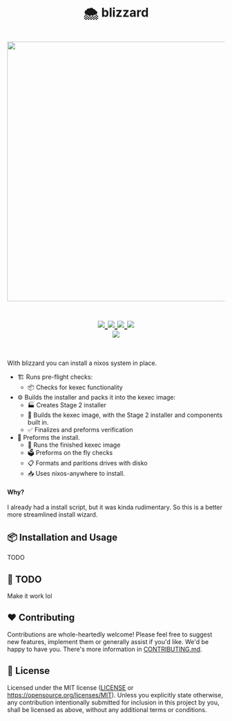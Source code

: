 <h1 align="center">🌨️ blizzard</h1>

<h1 align="center">
<a href='#'><img src="https://raw.githubusercontent.com/catppuccin/catppuccin/main/assets/palette/macchiato.png" width="600px"/></a>
  <br> <br>
  <div>
    <a href="https://github.com/IogaMaster/blizzard/issues">
        <img src="https://img.shields.io/github/issues/IogaMaster/blizzard?color=fab387&labelColor=303446&style=for-the-badge">
    </a>
    <a href="https://github.com/IogaMaster/blizzard/stargazers">
        <img src="https://img.shields.io/github/stars/IogaMaster/blizzard?color=ca9ee6&labelColor=303446&style=for-the-badge">
    </a>
    <a href="https://github.com/IogaMaster/blizzard">
        <img src="https://img.shields.io/github/repo-size/IogaMaster/blizzard?color=ea999c&labelColor=303446&style=for-the-badge">
    </a>
    <a href="https://github.com/IogaMaster/blizzard/blob/main/.github/LICENCE">
        <img src="https://img.shields.io/static/v1.svg?style=for-the-badge&label=License&message=MIT&logoColor=ca9ee6&colorA=313244&colorB=cba6f7"/>
    </a>
    <br>
    </div>
        <img href="https://builtwithnix.org" src="https://builtwithnix.org/badge.svg"/>
   </h1>
   <br>

With blizzard you can install a nixos system in place.

- 🏗️ Runs pre-flight checks:
    - 📦 Checks for kexec functionality
- ⚙️ Builds the installer and packs it into the kexec image:
    - 🏭 Creates Stage 2 installer
    - 🫙 Builds the kexec image, with the Stage 2 installer and components built in.
    - ✅ Finalizes and preforms verification
- 🎉 Preforms the install.
    - 🏃 Runs the finished kexec image 
    - 🗳️ Preforms on the fly checks
    - 📋 Formats and paritions drives with disko
    - 📥 Uses nixos-anywhere to install.

#### Why?

I already had a install script, but it was kinda rudimentary. So this is a better more streamlined install wizard.

## 📦 Installation and Usage

TODO

## 🔨 TODO

Make it work lol

## ❤️ Contributing

Contributions are whole-heartedly welcome! Please feel free to suggest new features,
implement them or generally assist if you'd like. We'd be happy to have you.
There's more information in [CONTRIBUTING.md](CONTRIBUTING.md).

## 📜 License

Licensed under the MIT license ([LICENSE](LICENSE) or <https://opensource.org/licenses/MIT>).
Unless you explicitly state otherwise, any contribution intentionally
submitted for inclusion in this project by you, shall be licensed as above, without any additional terms or conditions.

